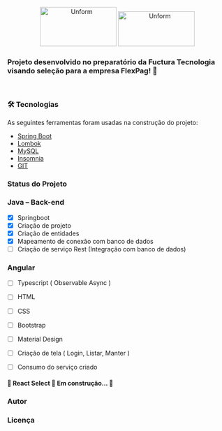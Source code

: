 <p align="center">
  
  <img src="https://site.flexpag.com/wp-content/uploads/2018/05/logo@2x.png" height="90" width="175" alt="Unform" />
  <img src="https://lh3.googleusercontent.com/proxy/1fu9p5FQtTdX9m1ruYfDH-n5IDF-29XOu1tfDI606C_zwL7KGRbQtjy0AEfpKnN_MVYoXK6sy_NW3Dmv0ISDU46QWGQiaNuSx9H4RmPvR5yFSY4AJilHFvyWC6_jsd0X-8NrcXGy" height="80" width="175" alt="Unform" />
  
  
</p>

<h3>
  Projeto desenvolvido no preparatório da Fuctura Tecnologia visando seleção para a empresa FlexPag! 🚀
</h3>

<br>

### 🛠 Tecnologias

As seguintes ferramentas foram usadas na construção do projeto:

- [Spring Boot](https://spring.io/)
- [Lombok](https://projectlombok.org/)
- [MySQL](https://www.mysql.com/)
- [Insomnia](https://insomnia.rest/)
- [GIT](https://git-scm.com/)


<div>

### Status do Projeto

### Java – Back-end

- [x] Springboot
- [x] Criação de projeto
- [x] Criação de entidades
- [x] Mapeamento de conexão com banco de dados
- [ ] Criação de serviço Rest (Integração com banco de dados)

### Angular

- [ ] Typescript ( Observable Async )
- [ ] HTML
- [ ] CSS
- [ ] Bootstrap
- [ ] Material Design
- [ ] Criação de tela ( Login, Listar, Manter )
- [ ] Consumo do serviço criado



<h4> 
	🚧  React Select 🚀 Em construção...  🚧
</h4>

### Autor


### Licença


</div>


